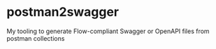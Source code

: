 # postman2swagger
My tooling to generate Flow-compliant Swagger or OpenAPI files from postman collections
